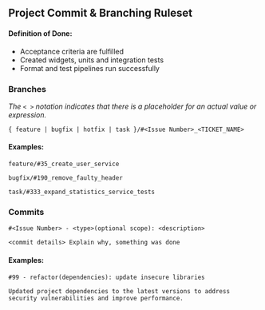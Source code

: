 ## Project Commit & Branching Ruleset

#### Definition of Done:

* Acceptance criteria are fulfilled
* Created widgets, units and integration tests
* Format and test pipelines run successfully

### Branches

*The `< >` notation indicates that there is a placeholder for an actual value or expression.*

` { feature | bugfix | hotfix | task }/#<Issue Number>_<TICKET_NAME> `

#### Examples:

`feature/#35_create_user_service`

`bugfix/#190_remove_faulty_header`

`task/#333_expand_statistics_service_tests`

### Commits

```
#<Issue Number> - <type>(optional scope): <description>

<commit details> Explain why, something was done
 ```

#### Examples:

```
#99 - refactor(dependencies): update insecure libraries

Updated project dependencies to the latest versions to address security vulnerabilities and improve performance.
```